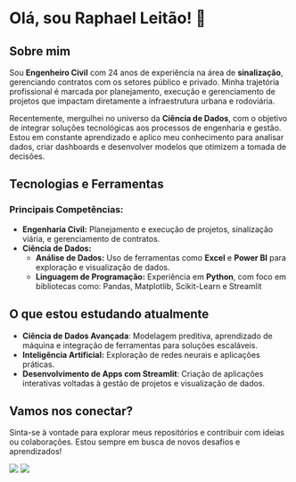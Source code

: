 # Olá, sou Raphael Leitão! 👋

## Sobre mim

Sou **Engenheiro Civil** com 24 anos de experiência na área de **sinalização**, gerenciando contratos com os setores público e privado. Minha trajetória profissional é marcada por planejamento, execução e gerenciamento de projetos que impactam diretamente a infraestrutura urbana e rodoviária.

Recentemente, mergulhei no universo da **Ciência de Dados**, com o objetivo de integrar soluções tecnológicas aos processos de engenharia e gestão. Estou em constante aprendizado e aplico meu conhecimento para analisar dados, criar dashboards e desenvolver modelos que otimizem a tomada de decisões.

## Tecnologias e Ferramentas

### **Principais Competências:**
- **Engenharia Civil:** Planejamento e execução de projetos, sinalização viária, e gerenciamento de contratos.
- **Ciência de Dados:**
  - **Análise de Dados:** Uso de ferramentas como **Excel** e **Power BI** para exploração e visualização de dados.
  - **Linguagem de Programação:** Experiência em **Python**, com foco em bibliotecas como: Pandas, Matplotlib, Scikit-Learn e Streamlit

## O que estou estudando atualmente

- **Ciência de Dados Avançada**: Modelagem preditiva, aprendizado de máquina e integração de ferramentas para soluções escaláveis.
- **Inteligência Artificial:** Exploração de redes neurais e aplicações práticas.
- **Desenvolvimento de Apps com Streamlit**: Criação de aplicações interativas voltadas à gestão de projetos e visualização de dados.

## Vamos nos conectar?

Sinta-se à vontade para explorar meus repositórios e contribuir com ideias ou colaborações. Estou sempre em busca de novos desafios e aprendizados!

<div style="display: inline-block"> 
  <a href="https://www.linkedin.com/in/raphael-leitão-b5676479" target="_blank"><img src="https://img.shields.io/badge/-LinkedIn-%230077B5?style=for-the-badge&logo=linkedin&logoColor=white" target="_blank"></a> 
  <a href = "mailto:raphaelbll77[at]gmail.com"><img src="https://img.shields.io/badge/Gmail-D14836?style=for-the-badge&logo=gmail&logoColor=white" target="_blank"></a>
</div>


<!---
Raphaelbll/Raphaelbll is a ✨ special ✨ repository because its `README.md` (this file) appears on your GitHub profile.
You can click the Preview link to take a look at your changes.
--->
